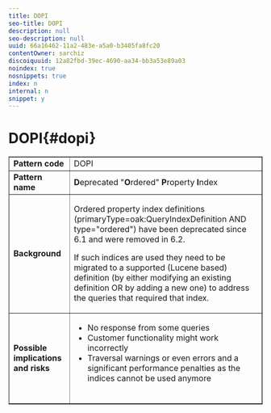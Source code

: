 ```yaml
---
title: DOPI
seo-title: DOPI
description: null
seo-description: null
uuid: 66a16462-11a2-483e-a5a0-b3405fa8fc20
contentOwner: sarchiz
discoiquuid: 12a82fbd-39ec-4690-aa34-bb3a53e89a03
noindex: true
nosnippets: true
index: n
internal: n
snippet: y
---
```


# DOPI{#dopi}

<table border="1" cellpadding="1" cellspacing="0" width="100%">
 <tbody>
  <tr>
   <td><strong>Pattern code</strong></td>
   <td>DOPI</td>
  </tr>
  <tr>
   <td><strong>Pattern name</strong></td>
   <td><strong>D</strong>eprecated "<strong>O</strong>rdered" <strong>P</strong>roperty <strong>I</strong>ndex</td>
  </tr>
  <tr>
   <td><strong>Background</strong></td>
   <td><p>Ordered property index definitions (primaryType=oak:QueryIndexDefinition AND type="ordered") have been deprecated since 6.1 and were removed in 6.2.</p> <p>If such indices are used they need to be migrated to a supported (Lucene based) definition (by either modifying an existing definition OR by adding a new one) to address the queries that required that index.</p> </td>
  </tr>
  <tr>
   <td><strong>Possible implications and risks</strong></td>
   <td>
    <ul>
     <li>No response from some queries</li>
     <li>Customer functionality might work incorrectly</li>
     <li>Traversal warnings or even errors and a significant performance penalties as the indices cannot be used anymore<br /><br /> </li>
    </ul> </td>
  </tr>
 </tbody>
</table>

